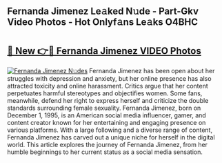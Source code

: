 ## Fernanda Jimenez Le𝚊ked N𝚞de - Part-Gkv Video Photos - Hot Onlyf𝚊ns Le𝚊ks O4BHC

# <h2><a href="http://ab28966.deff.icu/?id=Fernanda+Jimenez">🔗 New 👉🔴 Fernanda Jimenez VIDEO Photos</a></h2>

[![Fernanda Jimenez N𝚞des](https://i.imgur.com/rIISA9y.gif)](http://ab28966.deff.icu/?id=Fernanda+Jimenez)
Fernanda Jimenez has been open about her struggles with depression and anxiety, but her online presence has also attracted toxicity and online harassment. Critics argue that her content perpetuates harmful stereotypes and objectifies women. Some fans, meanwhile, defend her right to express herself and criticize the double standards surrounding female sexuality. Fernanda Jimenez, born on December 1, 1995, is an American social media influencer, gamer, and content creator known for her entertaining and engaging presence on various platforms. With a large following and a diverse range of content, Fernanda Jimenez has carved out a unique niche for herself in the digital world. This article explores the journey of Fernanda Jimenez, from her humble beginnings to her current status as a social media sensation.
